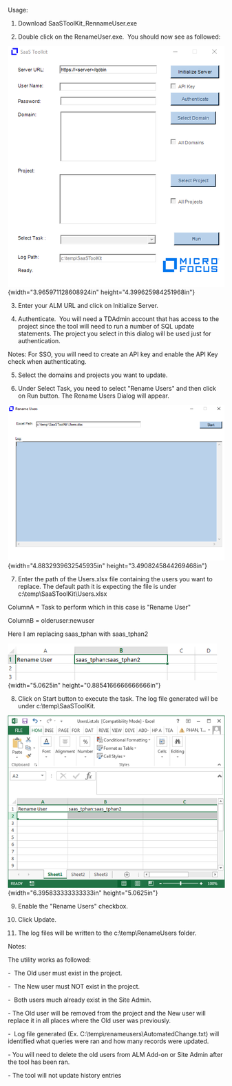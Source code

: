Usage:

1.  Download SaaSToolKit_RennameUser.exe

2.  Double click on the RenameUser.exe.  You should now see as followed:

![](./media/media/image1.png){width="3.965971128608924in"
height="4.399625984251968in"}

3.  Enter your ALM URL and click on Initialize Server.

4.  Authenticate.  You will need a TDAdmin account that has access to
    the project since the tool will need to run a number of SQL update
    statements. The project you select in this dialog will be used just
    for authentication.

Notes: For SSO, you will need to create an API key and enable the API
Key check when authenticating.

5.  Select the domains and projects you want to update.

6.  Under Select Task, you need to select "Rename Users" and then click
    on Run button. The Rename Users Dialog will appear.

![](./media/media/image2.png){width="4.8832939632545935in"
height="3.4908245844269468in"}

7.  Enter the path of the Users.xlsx file containing the users you want
    to replace. The default path it is expecting the file is under
    c:\\temp\\SaaSToolKit\\Users.xlsx

ColumnA = Task to perform which in this case is "Rename User"

ColumnB = olderuser:newuser

Here I am replacing saas_tphan with saas_tphan2

![](./media/media/image3.png){width="5.0625in"
height="0.8854166666666666in"}

8.  Click on Start button to execute the task. The log file generated
    will be under c:\\temp\\SaaSToolKit.

![cid:image003.png@01D121EA.C05D9F40](./media/media/image4.png){width="6.395833333333333in"
height="5.0625in"}

9.  Enable the "Rename Users" checkbox.

10. Click Update.

11. The log files will be written to the c:\\temp\\RenameUsers folder.

Notes:

The utility works as followed:

-  The Old user must exist in the project.

-  The New user must NOT exist in the project.

-  Both users much already exist in the Site Admin.

\- The Old user will be removed from the project and the New user will
replace it in all places where the Old user was previously.

-  Log file generated (Ex. C:\\temp\\renameusers\\AutomatedChange.txt)
will identified what queries were ran and how many records were updated.

\- You will need to delete the old users from ALM Add-on or Site Admin
after the tool has been ran.

\- The tool will not update history entries
